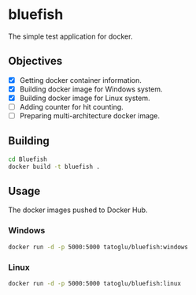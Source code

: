 # bluefish
The simple test application for docker.

## Objectives
- [X] Getting docker container information.
- [X] Building docker image for Windows system.
- [X] Building docker image for Linux system.
- [ ] Adding counter for hit counting.
- [ ] Preparing multi-architecture docker image.

## Building
```bash
cd Bluefish
docker build -t bluefish .
```

## Usage
The docker images pushed to Docker Hub.

### Windows
```bash
docker run -d -p 5000:5000 tatoglu/bluefish:windows
```

### Linux
```bash
docker run -d -p 5000:5000 tatoglu/bluefish:linux
```
